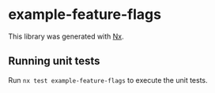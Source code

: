 # example-feature-flags

This library was generated with [Nx](https://nx.dev).

## Running unit tests

Run `nx test example-feature-flags` to execute the unit tests.
